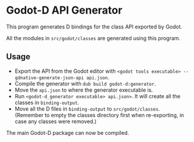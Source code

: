 Godot-D API Generator
=====================
This program generates D bindings for the class API exported by Godot.

All the modules in `src/godot/classes` are generated using this program.

Usage
-----
- Export the API from the Godot editor with `<godot tools executable> --gdnative-generate-json-api api.json`.
- Compile the generator with `dub build godot-d:generator`.
- Move the `api.json` to where the generator executable is.
- Run `<godot-d_generator executable> api.json>`. It will create all the classes in `binding-output`.
- Move all the D files in `binding-output` to `src/godot/classes`.  
(Remember to empty the classes directory first when re-exporting, in case any classes were removed.)

The main Godot-D package can now be compiled.
